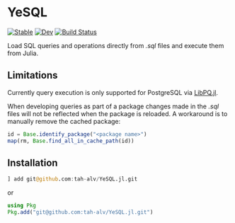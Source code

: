 # YeSQL

[![Stable](https://img.shields.io/badge/docs-stable-blue.svg)](https://tah-alv.github.io/YeSQL.jl/stable)
[![Dev](https://img.shields.io/badge/docs-dev-blue.svg)](https://tah-alv.github.io/YeSQL.jl/dev)
[![Build Status](https://github.com/tah-alv/YeSQL.jl/workflows/CI/badge.svg)](https://github.com/tah-alv/YeSQL.jl/actions)

Load SQL queries and operations directly from *.sql* files and execute
them from Julia. 

## Limitations

Currently query execution is only supported for PostgreSQL via
[LibPQ.jl](https://github.com/invenia/LibPQ.jl).

When developing queries as part of a package changes made in the
*.sql* files will not be reflected when the package is reloaded. A
workaround is to manually remove the cached package:
```julia
id = Base.identify_package("<package name>")
map(rm, Base.find_all_in_cache_path(id))
```

## Installation

```julia
] add git@github.com:tah-alv/YeSQL.jl.git
```
or 
```julia
using Pkg
Pkg.add("git@github.com:tah-alv/YeSQL.jl.git")
```

